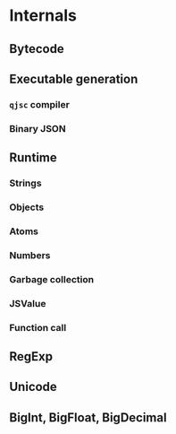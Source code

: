 # Internals

## Bytecode

## Executable generation

### `qjsc` compiler

### Binary JSON

## Runtime

### Strings

### Objects

### Atoms

### Numbers

### Garbage collection

### JSValue

### Function call

## RegExp

## Unicode

## BigInt, BigFloat, BigDecimal
